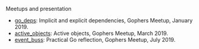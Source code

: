 Meetups and presentation

- [go_deps](https://github.com/astavonin/presentations/tree/master/go_deps): Implicit and explicit dependencies, Gophers Meetup, January 2019.
- [active_objects](https://github.com/astavonin/presentations/tree/master/active_objects): Active objects, Gophers Meetup, March 2019.
- [event_buss](https://github.com/astavonin/presentations/tree/master/event_buss): Practical Go reflection, Gophers Meetup, July 2019.
